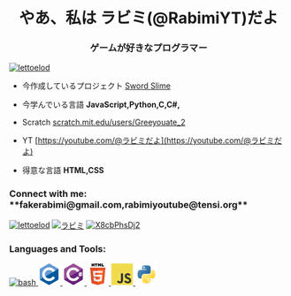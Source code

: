 <h1 align="center">やあ、私は ラビミ(@RabimiYT)だよ</h1>
<h3 align="center">ゲームが好きなプログラマー</h3>

<p align="left"> <a href="https://twitter.com/lettoelod" target="blank"><img src="https://img.shields.io/twitter/follow/lettoelod?logo=twitter&style=for-the-badge" alt="lettoelod" /></a> </p>

- 今作成しているプロジェクト [Sword Slime](https://github.com/Sword-Slime/Sword-Slime.github.io)

- 今学んでいる言語 **JavaScript,Python,C,C#,**

- Scratch [scratch.mit.edu/users/Greeyouate_2](scratch.mit.edu/users/Greeyouate_2)

- YT [https://youtube.com/@ラビミだよ](https://youtube.com/@ラビミだよ)

- 得意な言語 **HTML,CSS**


<h3 align="left">Connect with me: **fakerabimi@gmail.com,rabimiyoutube@tensi.org**</h3>
<p align="left">
<a href="https://twitter.com/lettoelod" target="blank"><img align="center" src="https://raw.githubusercontent.com/rahuldkjain/github-profile-readme-generator/master/src/images/icons/Social/twitter.svg" alt="lettoelod" height="30" width="40" /></a>
<a href="https://www.youtube.com/c/ラビミ" target="blank"><img align="center" src="https://raw.githubusercontent.com/rahuldkjain/github-profile-readme-generator/master/src/images/icons/Social/youtube.svg" alt="ラビミ" height="30" width="40" /></a>
<a href="https://discord.gg/X8cbPhsDj2" target="blank"><img align="center" src="https://raw.githubusercontent.com/rahuldkjain/github-profile-readme-generator/master/src/images/icons/Social/discord.svg" alt="X8cbPhsDj2" height="30" width="40" /></a>
</p>

<h3 align="left">Languages and Tools:</h3>
<p align="left"> <a href="https://www.gnu.org/software/bash/" target="_blank" rel="noreferrer"> <img src="https://www.vectorlogo.zone/logos/gnu_bash/gnu_bash-icon.svg" alt="bash" width="40" height="40"/> </a> <a href="https://www.cprogramming.com/" target="_blank" rel="noreferrer"> <img src="https://raw.githubusercontent.com/devicons/devicon/master/icons/c/c-original.svg" alt="c" width="40" height="40"/> </a> <a href="https://www.w3schools.com/cs/" target="_blank" rel="noreferrer"> <img src="https://raw.githubusercontent.com/devicons/devicon/master/icons/csharp/csharp-original.svg" alt="csharp" width="40" height="40"/> </a> <a href="https://www.w3.org/html/" target="_blank" rel="noreferrer"> <img src="https://raw.githubusercontent.com/devicons/devicon/master/icons/html5/html5-original-wordmark.svg" alt="html5" width="40" height="40"/> </a> <a href="https://developer.mozilla.org/en-US/docs/Web/JavaScript" target="_blank" rel="noreferrer"> <img src="https://raw.githubusercontent.com/devicons/devicon/master/icons/javascript/javascript-original.svg" alt="javascript" width="40" height="40"/> </a> <a href="https://www.python.org" target="_blank" rel="noreferrer"> <img src="https://raw.githubusercontent.com/devicons/devicon/master/icons/python/python-original.svg" alt="python" width="40" height="40"/> </a> </p>

